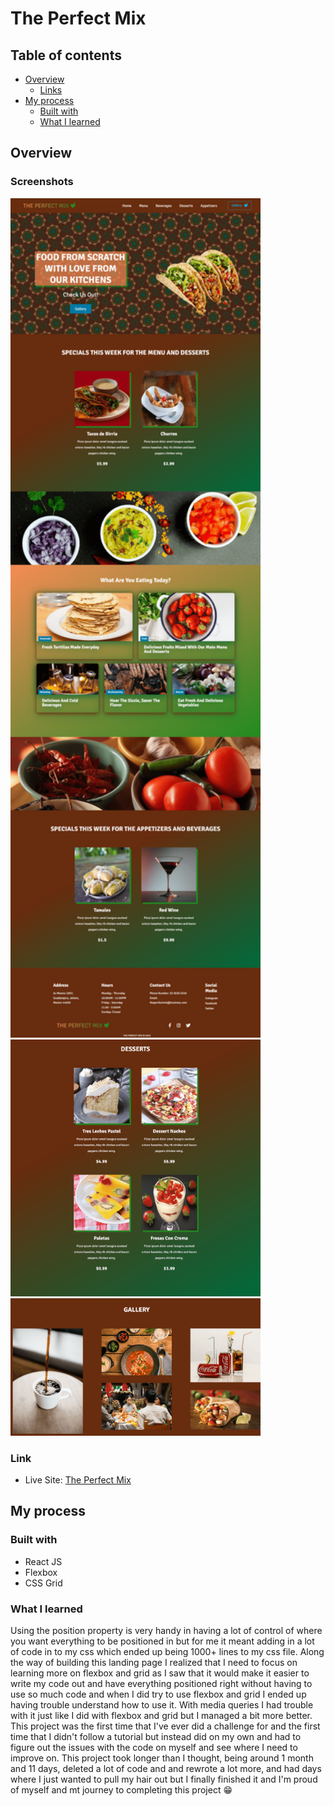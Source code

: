 # The Perfect Mix

## Table of contents

- [Overview](#overview)
  - [Links](#links)
- [My process](#my-process)
  - [Built with](#built-with)
  - [What I learned](#what-i-learned)

## Overview

### Screenshots

<img src="/src/screenshots/main-page.png" width="400"/>
<img src="/src/screenshots/food-section.png" width="400"/>
<img src="/src/screenshots/gallery.png" width="400"/>

### Link

- Live Site: [The Perfect Mix](https://the-perfect-mix.netlify.app/)

## My process

### Built with

- React JS
- Flexbox
- CSS Grid

### What I learned

Using the position property is very handy in having a lot of control of where you want everything to be positioned in but for me it meant adding in a lot of code in to my css which ended up being 1000+ lines to my css file. Along the way of building this landing page I realized that I need to focus on learning more on flexbox and grid as I saw that it would make it easier to write my code out and have everything positioned right without having to use so much code and when I did try to use flexbox and grid I ended up having trouble understand how to use it. With media queries I had trouble with it just like I did with flexbox and grid but I managed a bit more better. This project was the first time that I've ever did a challenge for and the first time that I didn't follow a tutorial but instead did on my own and had to figure out the issues with the code on myself and see where I need to improve on. This project took longer than I thought, being around 1 month and 11 days, deleted a lot of code and and rewrote a lot more, and had days where I just wanted to pull my hair out but I finally finished it and I'm proud of myself and mt journey to completing this project :grin:
